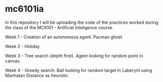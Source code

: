# mc6101ia
In this repository I will be uploading the code of the practices worked during the class of the MC6101 - Artificial Inteligence course.

Week 1 - Creation of an autonomous agent. Pacman ghost.

Week 2 - Holiday

Week 3 - Tree search (depht first). Agent looking for random point in canvas. 

Week 4 - Greedy search. Ball looking for random target in Laberynt using Manhatan Distance as heuristic
